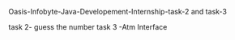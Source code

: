 Oasis-Infobyte-Java-Developement-Internship-task-2 and task-3

task 2- guess the number 
task 3 -Atm Interface
